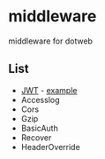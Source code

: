 # middleware
middleware for dotweb

## List
* [JWT](https://github.com/devfeel/middleware/tree/master/jwt)   -  [example](https://github.com/devfeel/middleware/tree/master/example/jwt)
* Accesslog
* Cors
* Gzip
* BasicAuth 
* Recover
* HeaderOverride

